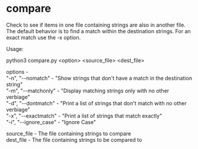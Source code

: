 # compare
Check to see if items in one file containing strings are also in another file.  The default behavior is to find a match within the destination strings. For an exact match use the -x option.  

Usage:  

python3 compare.py \<option\> \<source_file\> \<dest_file\>  

options -   
"-n", "--nomatch" - "Show strings that don't have a match in the destination string"    
"-m", "--matchonly" - "Display matching strings only with no other verbiage"  
"-d", "--dontmatch" - "Print a list of strings that don't match with no other verbiage"  
"-x", "--exactmatch" - "Print a list of strings that match exactly"   
"-i", "--ignore_case" - "Ignore Case"    
  
source_file -  The file containing strings to compare   
dest_file   -  The file containing strings to be compared to  
